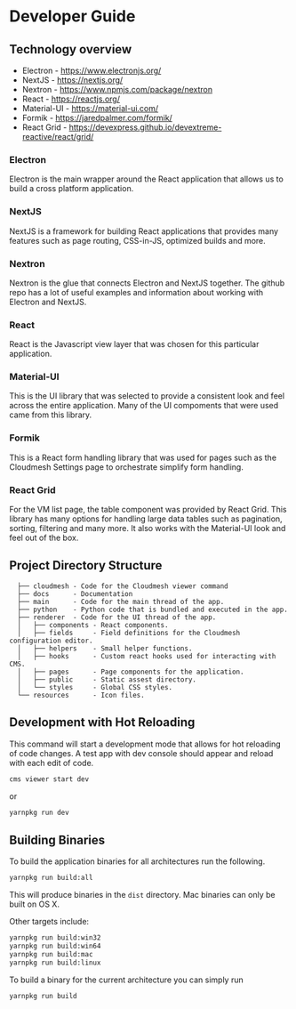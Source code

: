 # Developer Guide

## Technology overview

* Electron - https://www.electronjs.org/
* NextJS - https://nextjs.org/
* Nextron - https://www.npmjs.com/package/nextron
* React - https://reactjs.org/
* Material-UI - https://material-ui.com/
* Formik - https://jaredpalmer.com/formik/
* React Grid - https://devexpress.github.io/devextreme-reactive/react/grid/

### Electron

Electron is the main wrapper around the React application that allows us to 
build a cross platform application.

### NextJS

NextJS is a framework for building React applications that provides many features
such as page routing, CSS-in-JS, optimized builds and more.  

### Nextron

Nextron is the glue that connects Electron and NextJS together.  The github repo
has a lot of useful examples and information about working with Electron and NextJS. 

### React

React is the Javascript view layer that was chosen for this particular application.

### Material-UI

This is the UI library that was selected to provide a consistent look and
feel across the entire application.  Many of the UI compoments that were
used came from this library.

### Formik

This is a React form handling library that was used for pages such as the
Cloudmesh Settings page to orchestrate simplify form handling.

### React Grid

For the VM list page, the table component was provided by React Grid.  This library
has many options for handling large data tables such as pagination, sorting, filtering
and many more.  It also works with the Material-UI look and feel out of the box.

## Project Directory Structure

```
  ├── cloudmesh - Code for the Cloudmesh viewer command
  ├── docs      - Documentation
  ├── main      - Code for the main thread of the app.
  ├── python    - Python code that is bundled and executed in the app.
  ├── renderer  - Code for the UI thread of the app.
  │   ├── components - React components.
  │   ├── fields     - Field definitions for the Cloudmesh configuration editor.
  │   ├── helpers    - Small helper functions.
  │   ├── hooks      - Custom react hooks used for interacting with CMS.
  │   ├── pages      - Page components for the application.
  │   ├── public     - Static assest directory.
  │   └── styles     - Global CSS styles.
  └── resources      - Icon files.
```

## Development with Hot Reloading

This command will start a development mode that allows for hot reloading
of code changes. A test app with dev console should appear and reload
with each edit of code.

```bash
cms viewer start dev
```
or
```bash
yarnpkg run dev
```

## Building Binaries

To build the application binaries for all architectures run the following.

```bash
yarnpkg run build:all
```

This will produce binaries in the `dist` directory.  Mac binaries can
only be built on OS X.

Other targets include:

```bash
yarnpkg run build:win32
yarnpkg run build:win64
yarnpkg run build:mac
yarnpkg run build:linux
``` 

To build a binary for the current architecture you can simply run
```bash
yarnpkg run build
```

